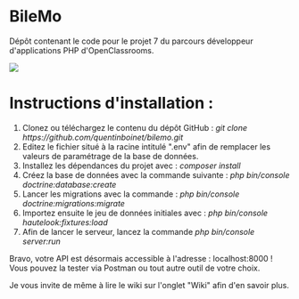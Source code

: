 # BileMo
Dépôt contenant le code pour le projet 7 du parcours développeur d'applications PHP d'OpenClassrooms.

<a href="https://codeclimate.com/github/quentinboinet/bilemo/maintainability"><img src="https://api.codeclimate.com/v1/badges/c249794c88f741bb8d5e/maintainability" /></a>

<h1>Instructions d'installation :</h1>

<p>
  <ol>
    <li>Clonez ou téléchargez le contenu du dépôt GitHub : <i>git clone https://github.com/quentinboinet/bilemo.git</i></li>
    <li>Editez le fichier situé à la racine intitulé ".env" afin de remplacer les valeurs de paramétrage de la base de données.</li>
    <li>Installez les dépendances du projet avec : <i>composer install</i></li>
    <li>Créez la base de données avec la commande suivante : <i>php bin/console doctrine:database:create</i></li>
    <li>Lancer les migrations avec la commande : <i>php bin/console doctrine:migrations:migrate</i></li>
    <li>Importez ensuite le jeu de données initiales avec : <i>php bin/console hautelook:fixtures:load</i></li>
      <li>Afin de lancer le serveur, lancez la commande <i>php bin/console server:run</i></li>
      </ol>   
   Bravo, votre API est désormais accessible à l'adresse : localhost:8000 !
   Vous pouvez la tester via Postman ou tout autre outil de votre choix.
   
   Je vous invite de même à lire le wiki sur l'onglet "Wiki" afin d'en savoir plus.
</p>
